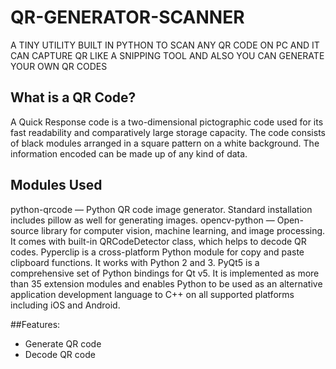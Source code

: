 # QR-GENERATOR-SCANNER
A TINY UTILITY BUILT IN PYTHON TO SCAN ANY QR CODE ON PC AND IT CAN CAPTURE QR LIKE A SNIPPING TOOL AND ALSO YOU CAN GENERATE YOUR OWN QR CODES

## What is a QR Code?

A Quick Response code is a two-dimensional pictographic code used for its fast readability and comparatively large storage capacity. The code consists of black modules arranged in a square pattern on a white background. The information encoded can be made up of any kind of data.


## Modules Used

python-qrcode — Python QR code image generator. Standard installation includes pillow as well for generating images.
opencv-python — Open-source library for computer vision, machine learning, and image processing. It comes with built-in QRCodeDetector class, which helps to decode QR codes.
Pyperclip is a cross-platform Python module for copy and paste clipboard functions. It works with Python 2 and 3.
PyQt5 is a comprehensive set of Python bindings for Qt v5. It is implemented as more than 35 extension modules and enables Python to be used as an alternative application development language to C++ on all supported platforms including iOS and Android.
 
##Features:

- Generate QR code
- Decode QR code
